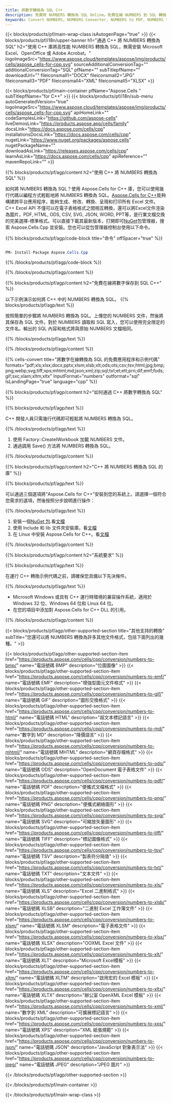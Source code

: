 ```yaml
---
title: 將數字轉換為 SQL C++
description: 免費將 NUMBERS 轉換為 SQL Online。免費在線 NUMBERS 到 SQL 轉換器。 C++ SQL 的數字。 NUMBERS 通過 C++ 到 SQL。
keywords: Convert NUMBERS, NUMBERS Converter, NUMBERS to PDF, NUMBERS to Word, NUMBERS to PPT, NUMBERS to Image
---
```

{{< blocks/products/pf/main-wrap-class isAutogenPage="true" >}}
{{< blocks/products/pf/i18n/upper-banner h1="通過 C++ 將 NUMBERS 轉換為 SQL" h2="使用 C++ 庫將高性能 NUMBERS 轉換為 SQL，無需安裝 Microsoft Excel、OpenOffice 或 Adobe Acrobat。" logoImageSrc="https://www.aspose.cloud/templates/aspose/img/products/cells/aspose_cells-for-cpp.svg" sourceAdditionalConversionTag="" additionalConversionTag="SQL" pfName="" subTitlepfName="" downloadUrl="" fileiconsmall1="DOCX" fileiconsmall2="JPG" fileiconsmall3="PDF" fileiconsmall4="XML" fileiconsmall5="XLSX" >}}

{{< blocks/products/pf/main-container pfName="Aspose.Cells " subTitlepfName="for C++" >}}
{{< blocks/products/pf/i18n/sub-menu autoGeneratedVersion="true" logoImageSrc="https://www.aspose.cloud/templates/aspose/img/products/cells/aspose_cells-for-cpp.svg" apiHomeLink="" codeSamplesLink="https://github.com/aspose-cells" liveDemosLink="https://products.aspose.app/cells/family" docsLink="https://docs.aspose.com/cells/cpp" installationsDocsLink="https://docs.aspose.com/cells/cpp" nugetLink="https://www.nuget.org/packages/aspose.cells" nugetPackageName="" downloadAsLink="https://releases.aspose.com/cells/cpp" learnAsLink="https://docs.aspose.com/cells/cpp" apiReference="" mavenRepoLink="" >}}


{{% blocks/products/pf/agp/content h2="使用 C++ 將 NUMBERS 轉換為 SQL" %}}

如何將 NUMBERS 轉換為 SQL？使用 Aspose.Cells for C++ 庫，您可以使用幾行代碼以編程方式輕鬆地將 NUMBERS 轉換為 SQL。[Aspose.Cells for C++](https://products.aspose.com/cells/cpp)能夠構建跨平台應用程序，能夠生成、修改、轉換、呈現和打印所有 Excel 文件。 C++ Excel API 不僅可以在電子表格格式之間相互轉換，還可以將Excel文件渲染為圖片，PDF, HTML, ODS, CSV, SVG, JSON, WORD, PPT等，是行業文檔交換的完美選擇-標準格式。可以直接下載其最新版本，打開即可[NuGet](https://www.nuget.org/packages/Aspose.Cells.Cpp/)包管理器，搜索 Aspose.Cells.Cpp 並安裝。您也可以從包管理器控制台使用以下命令。

{{% blocks/products/pf/agp/code-block title="命令" offSpacer="true" %}}

```cs

PM> Install-Package Aspose.Cells.Cpp

```

{{% /blocks/products/pf/agp/code-block %}}

{{% /blocks/products/pf/agp/content %}}

{{% blocks/products/pf/agp/content h2="免費在線將數字保存到 SQL C++" %}}

以下示例演示如何將 C++ 中的 NUMBERS 轉換為 SQL。
{{% blocks/products/pf/agp/text %}}

按照簡單的步驟將 NUMBERS 轉換為 SQL。上傳您的 NUMBERS 文件，然後將其保存為 SQL 文件。對於 NUMBERS 讀取和 SQL 寫入，您可以使用完全限定的文件名。輸出的 SQL 內容和格式將與原始 NUMBERS 文檔相同。

{{% /blocks/products/pf/agp/text %}}

{{% /blocks/products/pf/agp/content %}}

{{% cells-convert title="將數字在線轉換為 SQL 的免費應用程序和示例代碼" formats="pdf;xls;xlsx;docx;pptx;xlsm;xlsb;xlt;ods;ots;csv;tsv;html;jpg;bmp;png;webp;svg;tiff;xps;mhtml;md;json;xml;zip;sql;txt;et;ett;prn;dif;emf;fods;gif;sxc;xlam;xltm;xltx" InputFormat="numbers" outformat="sql" IsLandingPage="true" language="cpp" %}}

{{% blocks/products/pf/agp/content h2="如何通過 C++ 將數字轉換為 SQL" %}}

{{% blocks/products/pf/agp/text %}}

 C++ 開發人員只需幾行代碼即可輕鬆將 NUMBERS 轉換為 SQL。

{{% /blocks/products/pf/agp/text %}}

1. 使用 Factory::CreateIWorkbook 加載 NUMBERS 文件。
1. 通過調用 Save() 方法將 NUMBERS 轉換為 SQL。

{{% /blocks/products/pf/agp/content %}}

{{% blocks/products/pf/agp/content h2="C++ 將 NUMBERS 轉換為 SQL 的庫" %}}

{{% blocks/products/pf/agp/text %}}

可以通過三個選項將“Aspose.Cells for C++”安裝到您的系統上。請選擇一個符合您需求的選項，然後按照分步說明進行操作：

{{% /blocks/products/pf/agp/text %}}

1. 安裝一個[NuGet 包](https://www.nuget.org/packages/Aspose.Cells.Cpp/).看[文檔](https://docs.aspose.com/cells/cpp/installation/#using-nuget-package-manager)
1. 使用 Include 和 lib 文件夾安裝庫。看[文檔](https://docs.aspose.com/cells/cpp/installation/#using-include-and-lib-folders)
1. 在 Linux 中安裝 Aspose.Cells for C++。看[文檔](https://docs.aspose.com/cells/cpp/installation/#installing-asposecells-for-c-in-linux)

{{% /blocks/products/pf/agp/content %}}

{{% blocks/products/pf/agp/content h2="系統要求" %}}

{{% blocks/products/pf/agp/text %}}

在運行 C++ 轉換示例代碼之前，請確保您具備以下先決條件。

{{% /blocks/products/pf/agp/text %}}

- Microsoft Windows 或具有 C++ 運行時環境的兼容操作系統，適用於 Windows 32 位、Windows 64 位和 Linux 64 位。
- 在您的項目中添加對 Aspose.Cells for C++ DLL 的引用。

{{% /blocks/products/pf/agp/content %}}


{{< blocks/products/pf/agp/other-supported-section title="其他支持的轉換" subTitle="您還可以將 NUMBERS 轉換為許多其他文件格式，包括下面列出的幾種。" >}}

{{< blocks/products/pf/agp/other-supported-section-item href="https://products.aspose.com/cells/cpp/conversion/numbers-to-bmp/" name="電話號碼 BMP" description="位圖圖像" >}}
{{< blocks/products/pf/agp/other-supported-section-item href="https://products.aspose.com/cells/cpp/conversion/numbers-to-emf/" name="電話號碼 EMF" description="增強型圖元文件格式" >}}
{{< blocks/products/pf/agp/other-supported-section-item href="https://products.aspose.com/cells/cpp/conversion/numbers-to-gif/" name="電話號碼 GIF" description="圖形交換格式" >}}
{{< blocks/products/pf/agp/other-supported-section-item href="https://products.aspose.com/cells/cpp/conversion/numbers-to-html/" name="電話號碼 HTML" description="超文本標記語言" >}}
{{< blocks/products/pf/agp/other-supported-section-item href="https://products.aspose.com/cells/cpp/conversion/numbers-to-md/" name="數字到 MD" description="降價語言" >}}
{{< blocks/products/pf/agp/other-supported-section-item href="https://products.aspose.com/cells/cpp/conversion/numbers-to-mhtml/" name="電話號碼 MHTML" description="網頁存檔格式" >}}
{{< blocks/products/pf/agp/other-supported-section-item href="https://products.aspose.com/cells/cpp/conversion/numbers-to-ods/" name="電話號碼 ODS" description="OpenDocument 電子表格文件" >}}
{{< blocks/products/pf/agp/other-supported-section-item href="https://products.aspose.com/cells/cpp/conversion/numbers-to-pdf/" name="電話號碼 PDF" description="便攜式文檔格式" >}}
{{< blocks/products/pf/agp/other-supported-section-item href="https://products.aspose.com/cells/cpp/conversion/numbers-to-png/" name="電話號碼 PNG" description="便攜式網絡圖形" >}}
{{< blocks/products/pf/agp/other-supported-section-item href="https://products.aspose.com/cells/cpp/conversion/numbers-to-svg/" name="電話號碼 SVG" description="可縮放矢量圖形" >}}
{{< blocks/products/pf/agp/other-supported-section-item href="https://products.aspose.com/cells/cpp/conversion/numbers-to-tiff/" name="電話號碼 TIFF" description="標記圖像格式" >}}
{{< blocks/products/pf/agp/other-supported-section-item href="https://products.aspose.com/cells/cpp/conversion/numbers-to-tsv/" name="電話號碼 TSV" description="製表符分隔值" >}}
{{< blocks/products/pf/agp/other-supported-section-item href="https://products.aspose.com/cells/cpp/conversion/numbers-to-txt/" name="電話號碼 TXT" description="文本文件" >}}
{{< blocks/products/pf/agp/other-supported-section-item href="https://products.aspose.com/cells/cpp/conversion/numbers-to-xls/" name="電話號碼 XLS" description="Excel 二進制格式" >}}
{{< blocks/products/pf/agp/other-supported-section-item href="https://products.aspose.com/cells/cpp/conversion/numbers-to-xlsb/" name="電話號碼 XLSB" description="二進制 Excel 工作簿文件" >}}
{{< blocks/products/pf/agp/other-supported-section-item href="https://products.aspose.com/cells/cpp/conversion/numbers-to-xlsm/" name="電話號碼 XLSM" description="電子表格文件" >}}
{{< blocks/products/pf/agp/other-supported-section-item href="https://products.aspose.com/cells/cpp/conversion/numbers-to-xlsx/" name="電話號碼 XLSX" description="OOXML Excel 文件" >}}
{{< blocks/products/pf/agp/other-supported-section-item href="https://products.aspose.com/cells/cpp/conversion/numbers-to-xlt/" name="電話號碼 XLT" description="Microsoft Excel模板" >}}
{{< blocks/products/pf/agp/other-supported-section-item href="https://products.aspose.com/cells/cpp/conversion/numbers-to-xltm/" name="電話號碼 XLTM" description="啟用宏的 Excel 模板" >}}
{{< blocks/products/pf/agp/other-supported-section-item href="https://products.aspose.com/cells/cpp/conversion/numbers-to-xltx/" name="電話號碼 XLTX" description="辦公室 OpenXML Excel 模板" >}}
{{< blocks/products/pf/agp/other-supported-section-item href="https://products.aspose.com/cells/cpp/conversion/numbers-to-xml/" name="數字到 XML" description="可擴展標記語言" >}}
{{< blocks/products/pf/agp/other-supported-section-item href="https://products.aspose.com/cells/cpp/conversion/numbers-to-xps/" name="電話號碼 XPS" description="XML 紙張規範" >}}
{{< blocks/products/pf/agp/other-supported-section-item href="https://products.aspose.com/cells/cpp/conversion/numbers-to-json/" name="電話號碼 JSON" description="JavaScript 對象表示法" >}}
{{< blocks/products/pf/agp/other-supported-section-item href="https://products.aspose.com/cells/cpp/conversion/numbers-to-jpeg/" name="電話號碼 JPEG" description="JPEG 圖片" >}}

{{< /blocks/products/pf/agp/other-supported-section >}}

{{< /blocks/products/pf/main-container >}}
    
{{< /blocks/products/pf/main-wrap-class >}}
